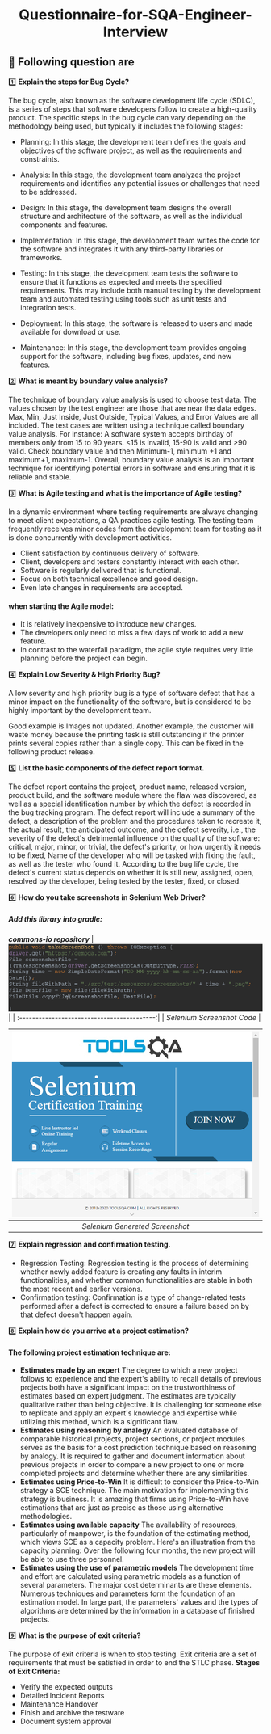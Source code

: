 <h1 align="center">Questionnaire-for-SQA-Engineer-Interview</h1>

## :pushpin: Following question are
:one: **Explain the steps for Bug Cycle?**

The bug cycle, also known as the software development life cycle (SDLC), is a series of steps that software developers follow to create a high-quality product. The specific steps in the bug cycle can vary depending on the methodology being used, but typically it includes the following stages:

- Planning: In this stage, the development team defines the goals and objectives of the software project, as well as the requirements and constraints.

- Analysis: In this stage, the development team analyzes the project requirements and identifies any potential issues or challenges that need to be addressed.

- Design: In this stage, the development team designs the overall structure and architecture of the software, as well as the individual components and features.

- Implementation: In this stage, the development team writes the code for the software and integrates it with any third-party libraries or frameworks.

- Testing: In this stage, the development team tests the software to ensure that it functions as expected and meets the specified requirements. This may include both manual testing by the development team and automated testing using tools such as unit tests and integration tests.

- Deployment: In this stage, the software is released to users and made available for download or use.

- Maintenance: In this stage, the development team provides ongoing support for the software, including bug fixes, updates, and new features.

:two: **What is meant by boundary value analysis?**

The technique of boundary value analysis is used to choose test data. The values chosen by the test engineer are those that are near the data edges. Max, Min, Just Inside, Just Outside, Typical Values, and Error Values are all included. The test cases are written using a technique called boundary value analysis. 
For instance: A software system accepts birthday of members only from 15 to 90 years. <15 is invalid, 15-90 is valid and >90 valid. Check boundary value and then Minimum-1, minimum +1 and maximum+1, maximum-1. Overall, boundary value analysis is an important technique for identifying potential errors in software and ensuring that it is reliable and stable.

:three: **What is Agile testing and what is the importance of Agile testing?**


In a dynamic environment where testing requirements are always changing to meet client expectations, a QA practices agile testing. The testing team frequently receives minor codes from the development team for testing as it is done concurrently with development activities. 
- Client satisfaction by continuous delivery of software.
- Client, developers and testers constantly interact with each other.
- Software is regularly delivered that is functional.
- Focus on both technical excellence and good design.
- Even late changes in requirements are accepted.
#### **when starting the Agile model:**
- It is relatively inexpensive to introduce new changes.
- The developers only need to miss a few days of work to add a new feature.
- In contrast to the waterfall paradigm, the agile style requires very little planning before the project can begin.




:four: **Explain Low Severity & High Priority Bug?**

A low severity and high priority bug is a type of software defect that has a minor impact on the functionality of the software, but is considered to be highly important by the development team.

Good example is Images not updated. Another example, the customer will waste money because the printing task is still outstanding if the printer prints several copies rather than a single copy. This can be fixed in the following product release.


:five: **List the basic components of the defect report format.**

The defect report contains the project, product name, released version, product build, and the software module where the flaw was discovered, as well as a special identification number by which the defect is recorded in the bug tracking program. The defect report will include a summary of the defect, a description of the problem and the procedures taken to recreate it, the actual result, the anticipated outcome, and the defect severity, i.e., the severity of the defect's detrimental influence on the quality of the software: critical, major, minor, or trivial, the defect's priority, or how urgently it needs to be fixed, Name of the developer who will be tasked with fixing the fault, as well as the tester who found it. According to the bug life cycle, the defect's current status depends on whether it is still new, assigned, open, resolved by the developer, being tested by the tester, fixed, or closed.


:six: **How do you take screenshots in Selenium Web Driver?**


##### Add this library into gradle:
***commons-io repository***
| ![Code Sample](./Screenshot/screenshot.png) |
| :------------------------------------------:|
|               _Selenium Screenshot Code_              |


| ![Screenshot From Webpage](./Screenshot/332-11-2022-10-56-56-AM.png) |
| :------------------------------------------:|
|               _Selenium Genereted Screenshot_              |


:seven: **Explain regression and confirmation testing.**


- Regression Testing: 
Regression testing is the process of determining whether newly added feature is creating any faults in interim functionalities, and whether common functionalities are stable in both the most recent and earlier versions.
- Confirmation testing: 
Confirmation is a type of change-related tests performed after a defect is corrected to ensure a failure based on by that defect doesn't happen again.


:eight: **Explain how do you arrive at a project estimation?**
#### The following project estimation technique are:

- **Estimates made by an expert**
The degree to which a new project follows to experience and the expert's ability to recall details of previous projects both have a significant impact on the trustworthiness of estimates based on expert judgment. The estimates are typically qualitative rather than being objective. It is challenging for someone else to replicate and apply an expert's knowledge and expertise while utilizing this method, which is a significant flaw.
- **Estimates using reasoning by analogy**
An evaluated database of comparable historical projects, project sections, or project modules serves as the basis for a cost prediction technique based on reasoning by analogy. It is required to gather and document information about previous projects in order to compare a new project to one or more completed projects and determine whether there are any similarities.
- **Estimates using Price-to-Win**
It is difficult to consider the Price-to-Win strategy a SCE technique. The main motivation for implementing this strategy is business. It is amazing that firms using Price-to-Win have estimations that are just as precise as those using alternative methodologies.
- **Estimates using available capacity**
The availability of resources, particularly of manpower, is the foundation of the estimating method, which views SCE as a capacity problem. Here's an illustration from the capacity planning: Over the following four months, the new project will be able to use three personnel.
- **Estimates using the use of parametric models**
The development time and effort are calculated using parametric models as a function of several parameters. The major cost determinants are these elements. Numerous techniques and parameters form the foundation of an estimation model. In large part, the parameters' values and the types of algorithms are determined by the information in a database of finished projects.


:nine: **What is the purpose of exit criteria?**


The purpose of exit criteria is when to stop testing. Exit criteria are a set of requirements that must be satisfied in order to end the STLC phase. 
**Stages of Exit Criteria:**
- Verify the expected outputs
- Detailed Incident Reports
- Maintenance Handover
- Finish and archive the testware
- Document system approval


